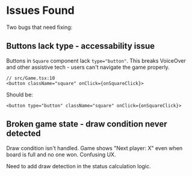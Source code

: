 # Issues Found

Two bugs that need fixing:

## Buttons lack type - accessability issue
Buttons in `Square` component lack `type="button"`. This breaks VoiceOver and other assistive tech - users can't navigate the game properly.

```tsx
// src/Game.tsx:10
<button className="square" onClick={onSquareClick}>
```

Should be:
```tsx
<button type="button" className="square" onClick={onSquareClick}>
```

## Broken game state - draw condition never detected
Draw condition isn't handled. Game shows "Next player: X" even when board is full and no one won. Confusing UX.

Need to add draw detection in the status calculation logic.
